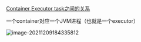 [Container Executor task之间的关系](https://www.cnblogs.com/yanghaolie/p/6909640.html)

一个container对应一个JVM进程（也就是一个executor）

![image-20211209184335812](https://gitee.com/luckywind/PigGo/raw/master/image/image-20211209184335812.png)
